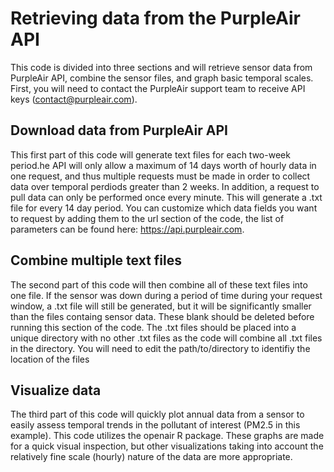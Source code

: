 # Retrieving data from the PurpleAir API

This code is divided into three sections and will retrieve sensor data from PurpleAir API, combine the sensor files, and graph basic temporal scales. First, you will need to contact the PurpleAir support team to receive API keys (contact@purpleair.com). 

## Download data from PurpleAir API
This first part of this code will generate text files for each two-week period.he API will only allow a maximum of 14 days worth of hourly data in one request, and thus multiple requests must be made in order to collect data over temporal perdiods greater than 2 weeks. In addition, a request to pull data can only be performed once every minute. This will generate a .txt file for every 14 day period. You can customize which data fields you want to request by adding them to the url section of the code, the list of parameters can be found here: https://api.purpleair.com. 

## Combine multiple text files
The second part of this code will then combine all of these text files into one file. If the sensor was down during a period of time during your request window, a .txt file will still be generated, but it will be significantly smaller than the files containg sensor data. These blank should be deleted before running this section of the code. The .txt files should be placed into a unique directory with no other .txt files as the code will combine all .txt files in the directory. You will need to edit the path/to/directory to identifiy the location of the files

## Visualize data
The third part of this code will quickly plot annual data from a sensor to easily assess temporal trends in the pollutant of interest (PM2.5 in this example). This code utilizes the openair R package. These graphs are made for a quick visual inspection, but other visualizations taking into account the relatively fine scale (hourly) nature of the data are more appropriate. 
